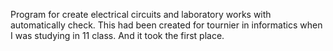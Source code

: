 Program for create electrical circuits and laboratory works with automatically check.
This had been created for tournier in informatics when I was studying in 11 class.
And it took the first place.
